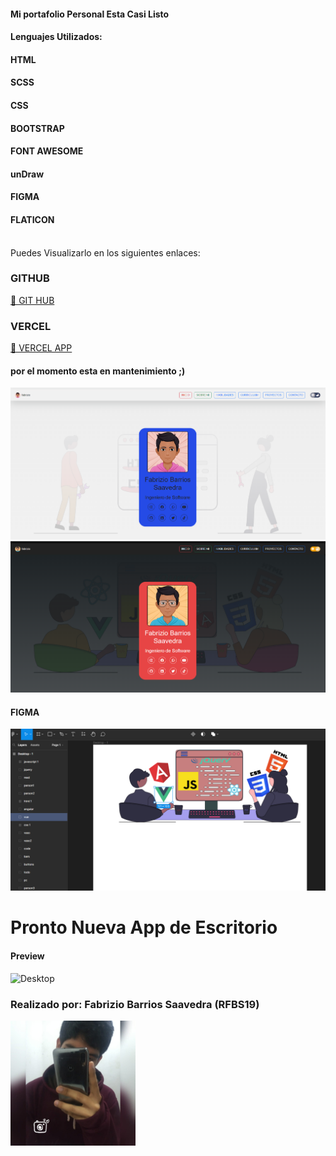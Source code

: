 <h4>Mi portafolio Personal Esta Casi Listo</h4>
<h4>Lenguajes Utilizados:</h4>

<h4 class="py-3">HTML</h4>
<h4 class="py-3">SCSS</h4>
<h4 class="py-3">CSS</h4>
<h4 class="py-3">BOOTSTRAP</h4>
<h4 class="py-3">FONT AWESOME</h4>
<h4 class="py-3">unDraw</h4>
<h4 class="py-3">FIGMA</h4>
<h4 class="py-3">FLATICON</h4>
<br>
Puedes Visualizarlo en los siguientes enlaces: 
<h3 class="py-4">GITHUB</h3>
<a href="https://github.com/fabriziobarriossaavedra/repositorio" title="Ver Proyecto rounded-3">🙂 GIT HUB</a>

<h3 class="py-4">VERCEL</h3>
<a href="https://rfbs-repositorio.vercel.app/" title="Ver Proyecto">🙂 VERCEL APP</a>    

<h4 class="py-3">por el momento esta en mantenimiento ;)</h4>
<a class="py-4" align="center"><img src="img/readme/lightmode.png" alt="blanco" border="0" style="width: 40rem;"></a>
<a class="py-4" align="center"><img src="img/readme/darkmode.png" alt="negro" border="0" style="width: 40rem;"></a>
<h4>FIGMA</h4>
<a class="py-4" align="center"><img src="img/readme/figma.png" alt="negro" border="0" style="width: 40rem;"></a>

<h1>Pronto Nueva App de Escritorio</h1>
<h4>Preview</h4>
<a class="py-2" align="center"><img src="img/readme/escritorio.gif" alt="Desktop" border="0" style="width: 40rem;"></a>
<h3><b>Realizado por:</b> Fabrizio Barrios Saavedra (RFBS19)</h3>
<img src="img/readme/foter.jpg" width="200" alt="avatar">
